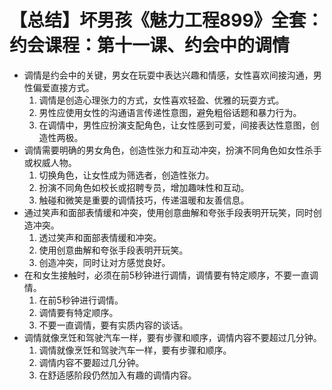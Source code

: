 # 【总结】坏男孩《魅力工程899》全套：约会课程：第十一课、约会中的调情

-   调情是约会中的关键，男女在玩耍中表达兴趣和情感，女性喜欢间接沟通，男性偏爱直接方式。
    1.  调情是创造心理张力的方式，女性喜欢轻盈、优雅的玩耍方式。
    2.  男性应使用女性的沟通语言传递性意图，避免粗俗话题和暴力行为。
    3.  在调情中，男性应扮演支配角色，让女性感到可爱，间接表达性意图，创造性两极。
-   调情需要明确的男女角色，创造性张力和互动冲突，扮演不同角色如女性杀手或权威人物。
    1.  切换角色，让女性成为筛选者，创造性张力。
    2.  扮演不同角色如校长或招聘专员，增加趣味性和互动。
    3.  触碰和微笑是重要的调情技巧，传递温暖和友善信息。
-   通过笑声和面部表情缓和冲突，使用创意曲解和夸张手段表明开玩笑，同时创造冲突。
    1.  透过笑声和面部表情缓和冲突。
    2.  使用创意曲解和夸张手段表明开玩笑。
    3.  创造冲突，同时让对方感觉良好。
-   在和女生接触时，必须在前5秒钟进行调情，调情要有特定顺序，不要一直调情。
    1.  在前5秒钟进行调情。
    2.  调情要有特定顺序。
    3.  不要一直调情，要有实质内容的谈话。
-   调情就像烹饪和驾驶汽车一样，要有步骤和顺序，调情内容不要超过几分钟。
    1.  调情就像烹饪和驾驶汽车一样，要有步骤和顺序。
    2.  调情内容不要超过几分钟。
    3.  在舒适感阶段仍然加入有趣的调情内容。